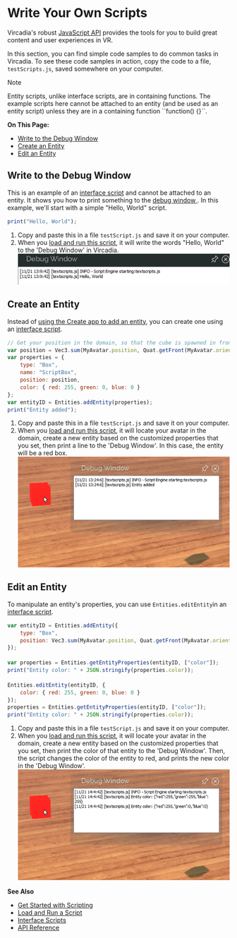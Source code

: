 # Write Your Own Scripts

Vircadia's robust [JavaScript API](https://apidocs.vircadia.dev) provides the tools for you to build great content and user experiences in VR.

In this section, you can find simple code samples to do common tasks in Vircadia. To see these code samples in action, copy the code to a file, `testScripts.js`, saved somewhere on your computer.

<div class="admonition note">
    <p class="admonition-title">Note</p>
    <p>Entity scripts, unlike interface scripts, are in containing functions. The example scripts here cannot be attached to an entity (and be used as an entity script) unless they are in a containing function ``function() {}``.</p>
</div>

**On This Page:**

* [Write to the Debug Window](#write-to-the-debug-window)
* [Create an Entity](#create-an-entity)
* [Edit an Entity](#edit-an-entity)

## Write to the Debug Window
This is an example of an [interface script](interface-scripts) and cannot be attached to an entity. It shows you how to print something to the [debug window ](get-started-with-scripting.html#debug-window). In this example, we'll start with a simple "Hello, World" script.

```javascript
print("Hello, World");
```

1. Copy and paste this in a file `testScript.js` and save it on your computer.
2. When you [load and run this script](get-started-with-scripting.html#load-and-run-a-script), it will write the words "Hello, World" to the 'Debug Window' in Vircadia.
   ![](_images/hello-world.png)

## Create an Entity
Instead of [using the Create app to add an entity](../create/entities/create-entities), you can create one using an [interface script](interface-scripts).

```javascript
// Get your position in the domain, so that the cube is spawned in front of you
var position = Vec3.sum(MyAvatar.position, Quat.getFront(MyAvatar.orientation));
var properties = {
    type: "Box",
    name: "ScriptBox",
    position: position,
    color: { red: 255, green: 0, blue: 0 }
};
var entityID = Entities.addEntity(properties);
print("Entity added");
```

1. Copy and paste this in a file `testScript.js` and save it on your computer.
2. When you [load and run this script](get-started-with-scripting.html#load-and-run-a-script), it will locate your avatar in the domain, create a new entity based on the customized properties that you set, then print a line to the 'Debug Window'. In this case, the entity will be a red box.
![](_images/add-entity.png)

## Edit an Entity
To manipulate an entity's properties, you can use `Entities.editEntity`in an [interface script](interface-scripts).

```javascript
var entityID = Entities.addEntity({
    type: "Box",
    position: Vec3.sum(MyAvatar.position, Quat.getFront(MyAvatar.orientation)),
});

var properties = Entities.getEntityProperties(entityID, ["color"]);
print("Entity color: " + JSON.stringify(properties.color));

Entities.editEntity(entityID, {
    color: { red: 255, green: 0, blue: 0 }
});
properties = Entities.getEntityProperties(entityID, ["color"]);
print("Entity color: " + JSON.stringify(properties.color));
```

1. Copy and paste this in a file `testScript.js` and save it on your computer.
2. When you [load and run this script](get-started-with-scripting.html#load-and-run-a-script), it will locate your avatar in the domain, create a new entity based on the customized properties that you set, then print the color of that entity to the 'Debug Window'. Then, the script changes the color of the entity to red, and prints the new color in the 'Debug Window'.
![](_images/edit-entity.png)



**See Also**

+ [Get Started with Scripting](get-started-with-scripting)
+ [Load and Run a Script](get-started-with-scripting.html#load-and-run-a-script)
+ [Interface Scripts](interface-scripts)
+ [API Reference](https://apidocs.vircadia.dev)
